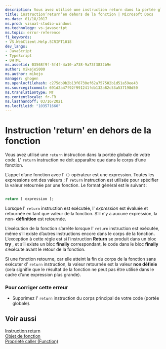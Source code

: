 ```yaml
---
description: Vous avez utilisé une instruction return dans la portée globale de votre code.
title: instruction’return’en dehors de la fonction | Microsoft Docs
ms.date: 01/18/2017
ms.prod: visual-studio-windows
ms.technology: vs-javascript
ms.topic: error-reference
f1_keywords:
- VS.WebClient.Help.SCRIPT1018
dev_langs:
- JavaScript
- TypeScript
- DHTML
ms.assetid: 03568f9f-5f4f-4a10-a738-9a73f3832b9e
author: mikejo5000
ms.author: mikejo
manager: ghogen
ms.openlocfilehash: c275db9b2b13f6730ef62a757502b1d51a59ee43
ms.sourcegitcommit: 691d2a47f92f991241fdb132a82c53a537198d50
ms.translationtype: MT
ms.contentlocale: fr-FR
ms.lasthandoff: 03/16/2021
ms.locfileid: "103571660"
---
```

# <a name="return-statement-outside-of-function"></a>Instruction 'return' en dehors de la fonction
Vous avez utilisé une `return` instruction dans la portée globale de votre code. L' `return` instruction ne doit apparaître que dans le corps d’une fonction.  
  
 L’appel d’une fonction avec l' `()` opérateur est une expression. Toutes les expressions ont des valeurs ; l' `return` instruction est utilisée pour spécifier la valeur retournée par une fonction. Le format général est le suivant :  
  
```js
  
return [ expression ];  
```  
  
 Lorsque l' `return` instruction est exécutée, l' *expression* est évaluée et retournée en tant que valeur de la fonction. S’il n’y a aucune expression, la non- **définition** est retournée.  
  
 L’exécution de la fonction s’arrête lorsque l' `return` instruction est exécutée, même s’il existe d’autres instructions encore dans le corps de la fonction. L’exception à cette règle est si l’instruction **Return** se produit dans un bloc **try** , et s’il existe un bloc **finally** correspondant, le code dans le bloc **finally** s’exécute avant le retour de la fonction.  
  
 Si une fonction retourne, car elle atteint la fin du corps de la fonction sans exécuter d' `return` instruction, la valeur retournée est la valeur **non définie** (cela signifie que le résultat de la fonction ne peut pas être utilisé dans le cadre d’une expression plus grande).  
  
### <a name="to-correct-this-error"></a>Pour corriger cette erreur  
  
- Supprimez l' `return` instruction du corps principal de votre code (portée globale).  
  
## <a name="see-also"></a>Voir aussi  
 [Instruction return](https://developer.mozilla.org/docs/Web/JavaScript/Reference/Statements/return)   
 [Objet de fonction](https://developer.mozilla.org/docs/Web/JavaScript/Reference/Global_Objects/Function)   
 [Propriété caller (Function)](https://developer.mozilla.org/docs/Web/JavaScript/Reference/Global_Objects/Function/caller)
